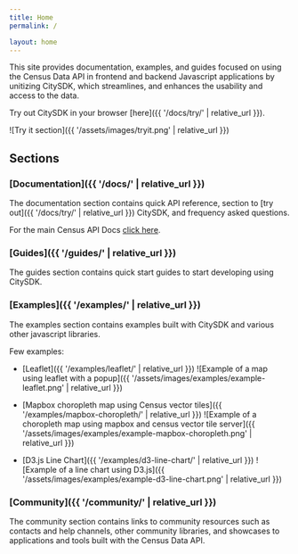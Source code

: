 ```yaml
---
title: Home
permalink: /

layout: home
---
```


This site provides documentation, examples, and guides focused on using the Census Data API in frontend and backend Javascript applications by unitizing CitySDK, which streamlines, and enhances the usability and access to the data.

Try out CitySDK in your browser [here]({{ '/docs/try/' | relative_url }}).

![Try it section]({{ '/assets/images/tryit.png' | relative_url }})

## Sections

### [Documentation]({{ '/docs/' | relative_url }})

The documentation section contains quick API reference, section to [try out]({{ '/docs/try/' | relative_url }}) CitySDK, and frequency asked questions.

For the main Census API Docs [click here](https://www.census.gov/data/developers/about.html).

### [Guides]({{ '/guides/' | relative_url }})

The guides section contains quick start guides to start developing using CitySDK.

### [Examples]({{ '/examples/' | relative_url }})

The examples section contains examples built with CitySDK and various other javascript libraries.

Few examples:

- [Leaflet]({{ '/examples/leaflet/' | relative_url }})
  ![Example of a map using leaflet with a popup]({{ '/assets/images/examples/example-leaflet.png' | relative_url }})

- [Mapbox choropleth map using Census vector tiles]({{ '/examples/mapbox-choropleth/' | relative_url }})
  ![Example of a choropleth map using mapbox and census vector tile server]({{ '/assets/images/examples/example-mapbox-choropleth.png' | relative_url }})

- [D3.js Line Chart]({{ '/examples/d3-line-chart/' | relative_url }})
  ![Example of a line chart using D3.js]({{ '/assets/images/examples/example-d3-line-chart.png' | relative_url }})

### [Community]({{ '/community/' | relative_url }})

The community section contains links to community resources such as contacts and help channels, other community libraries, and showcases to applications and tools built with the Census Data API.
